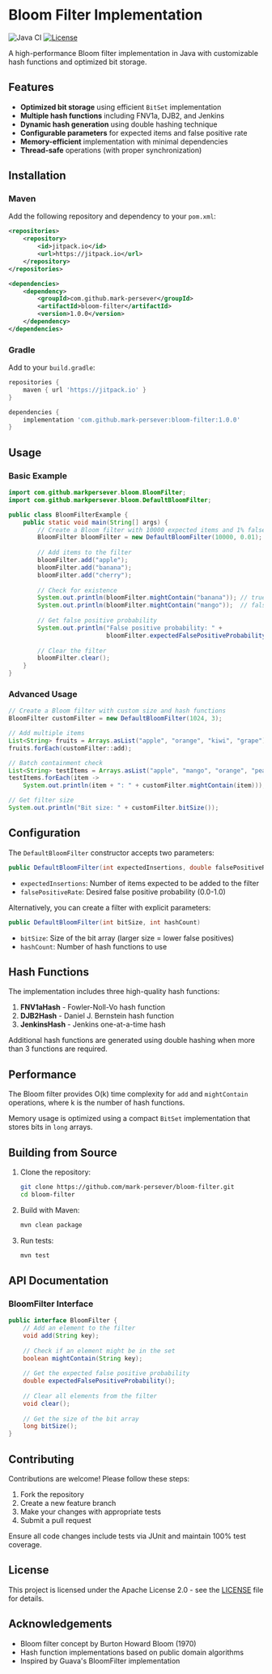 # Bloom Filter Implementation

![Java CI](https://img.shields.io/badge/Java-21%2B-blue)
[![License](https://img.shields.io/badge/License-Apache%202.0-brightgreen.svg)](https://github.com/mark-persever/bloom-filter/blob/master/LICENSE)

A high-performance Bloom filter implementation in Java with customizable hash functions and optimized bit storage.

## Features

- **Optimized bit storage** using efficient `BitSet` implementation
- **Multiple hash functions** including FNV1a, DJB2, and Jenkins
- **Dynamic hash generation** using double hashing technique
- **Configurable parameters** for expected items and false positive rate
- **Memory-efficient** implementation with minimal dependencies
- **Thread-safe** operations (with proper synchronization)

## Installation

### Maven

Add the following repository and dependency to your `pom.xml`:

```xml
<repositories>
    <repository>
        <id>jitpack.io</id>
        <url>https://jitpack.io</url>
    </repository>
</repositories>

<dependencies>
    <dependency>
        <groupId>com.github.mark-persever</groupId>
        <artifactId>bloom-filter</artifactId>
        <version>1.0.0</version>
    </dependency>
</dependencies>
```

### Gradle

Add to your `build.gradle`:

```groovy
repositories {
    maven { url 'https://jitpack.io' }
}

dependencies {
    implementation 'com.github.mark-persever:bloom-filter:1.0.0'
}
```

## Usage

### Basic Example

```java
import com.github.markpersever.bloom.BloomFilter;
import com.github.markpersever.bloom.DefaultBloomFilter;

public class BloomFilterExample {
    public static void main(String[] args) {
        // Create a Bloom filter with 10000 expected items and 1% false positive rate
        BloomFilter bloomFilter = new DefaultBloomFilter(10000, 0.01);
        
        // Add items to the filter
        bloomFilter.add("apple");
        bloomFilter.add("banana");
        bloomFilter.add("cherry");
        
        // Check for existence
        System.out.println(bloomFilter.mightContain("banana")); // true
        System.out.println(bloomFilter.mightContain("mango"));  // false (probably)
        
        // Get false positive probability
        System.out.println("False positive probability: " + 
                           bloomFilter.expectedFalsePositiveProbability());
        
        // Clear the filter
        bloomFilter.clear();
    }
}
```

### Advanced Usage

```java
// Create a Bloom filter with custom size and hash functions
BloomFilter customFilter = new DefaultBloomFilter(1024, 3);

// Add multiple items
List<String> fruits = Arrays.asList("apple", "orange", "kiwi", "grape");
fruits.forEach(customFilter::add);

// Batch containment check
List<String> testItems = Arrays.asList("apple", "mango", "orange", "peach");
testItems.forEach(item -> 
    System.out.println(item + ": " + customFilter.mightContain(item)));

// Get filter size
System.out.println("Bit size: " + customFilter.bitSize());
```

## Configuration

The `DefaultBloomFilter` constructor accepts two parameters:

```java
public DefaultBloomFilter(int expectedInsertions, double falsePositiveRate)
```

- `expectedInsertions`: Number of items expected to be added to the filter
- `falsePositiveRate`: Desired false positive probability (0.0-1.0)

Alternatively, you can create a filter with explicit parameters:

```java
public DefaultBloomFilter(int bitSize, int hashCount)
```

- `bitSize`: Size of the bit array (larger size = lower false positives)
- `hashCount`: Number of hash functions to use

## Hash Functions

The implementation includes three high-quality hash functions:

1. **FNV1aHash** - Fowler-Noll-Vo hash function
2. **DJB2Hash** - Daniel J. Bernstein hash function
3. **JenkinsHash** - Jenkins one-at-a-time hash

Additional hash functions are generated using double hashing when more than 3 functions are required.

## Performance

The Bloom filter provides O(k) time complexity for `add` and `mightContain` operations, where k is the number of hash functions.

Memory usage is optimized using a compact `BitSet` implementation that stores bits in `long` arrays.

## Building from Source

1. Clone the repository:
   ```bash
   git clone https://github.com/mark-persever/bloom-filter.git
   cd bloom-filter
   ```

2. Build with Maven:
   ```bash
   mvn clean package
   ```

3. Run tests:
   ```bash
   mvn test
   ```

## API Documentation

### BloomFilter Interface

```java
public interface BloomFilter {
    // Add an element to the filter
    void add(String key);
    
    // Check if an element might be in the set
    boolean mightContain(String key);
    
    // Get the expected false positive probability
    double expectedFalsePositiveProbability();
    
    // Clear all elements from the filter
    void clear();
    
    // Get the size of the bit array
    long bitSize();
}
```

## Contributing

Contributions are welcome! Please follow these steps:

1. Fork the repository
2. Create a new feature branch
3. Make your changes with appropriate tests
4. Submit a pull request

Ensure all code changes include tests via JUnit and maintain 100% test coverage.

## License

This project is licensed under the Apache License 2.0 - see the [LICENSE](LICENSE) file for details.

## Acknowledgements

- Bloom filter concept by Burton Howard Bloom (1970)
- Hash function implementations based on public domain algorithms
- Inspired by Guava's BloomFilter implementation
